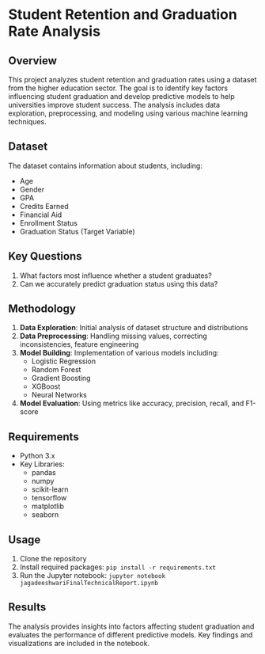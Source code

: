 # Student Retention and Graduation Rate Analysis

## Overview
This project analyzes student retention and graduation rates using a dataset from the higher education sector. The goal is to identify key factors influencing student graduation and develop predictive models to help universities improve student success. The analysis includes data exploration, preprocessing, and modeling using various machine learning techniques.

## Dataset
The dataset contains information about students, including:
- Age
- Gender
- GPA
- Credits Earned
- Financial Aid
- Enrollment Status
- Graduation Status (Target Variable)

## Key Questions
1. What factors most influence whether a student graduates?
2. Can we accurately predict graduation status using this data?

## Methodology
1. **Data Exploration**: Initial analysis of dataset structure and distributions
2. **Data Preprocessing**: Handling missing values, correcting inconsistencies, feature engineering
3. **Model Building**: Implementation of various models including:
   - Logistic Regression
   - Random Forest
   - Gradient Boosting
   - XGBoost
   - Neural Networks
4. **Model Evaluation**: Using metrics like accuracy, precision, recall, and F1-score

## Requirements
- Python 3.x
- Key Libraries:
  - pandas
  - numpy
  - scikit-learn
  - tensorflow
  - matplotlib
  - seaborn

## Usage
1. Clone the repository
2. Install required packages: `pip install -r requirements.txt`
3. Run the Jupyter notebook: `jupyter notebook jagadeeshwariFinalTechnicalReport.ipynb`

## Results
The analysis provides insights into factors affecting student graduation and evaluates the performance of different predictive models. Key findings and visualizations are included in the notebook.




